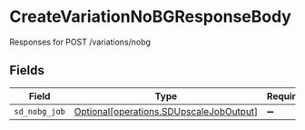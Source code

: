 # CreateVariationNoBGResponseBody

Responses for POST /variations/nobg


## Fields

| Field                                                                                    | Type                                                                                     | Required                                                                                 | Description                                                                              |
| ---------------------------------------------------------------------------------------- | ---------------------------------------------------------------------------------------- | ---------------------------------------------------------------------------------------- | ---------------------------------------------------------------------------------------- |
| `sd_nobg_job`                                                                            | [Optional[operations.SDUpscaleJobOutput]](../../models/operations/sdupscalejoboutput.md) | :heavy_minus_sign:                                                                       | N/A                                                                                      |